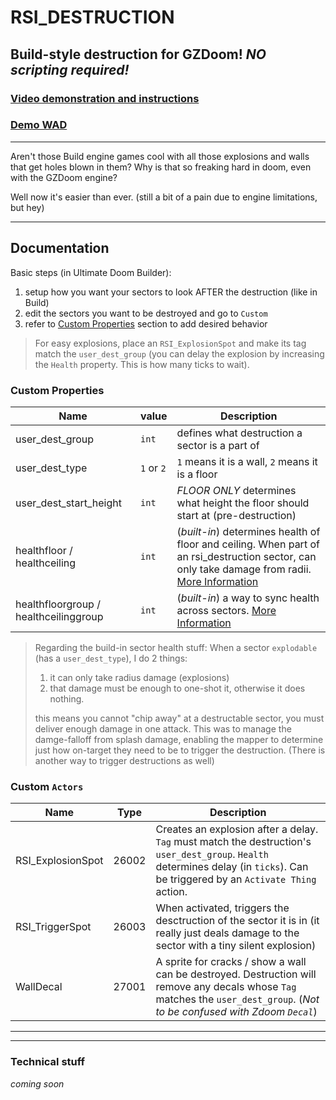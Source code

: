 # RSI_DESTRUCTION

## Build-style destruction for GZDoom! *NO scripting required!*
### [Video demonstration and instructions]()
### [Demo WAD]()
---

Aren't those Build engine games cool with all those explosions and walls that get holes blown in them?
Why is that so freaking hard in doom, even with the GZDoom engine?

Well now it's easier than ever. (still a bit of a pain due to engine limitations, but hey)

---
## **Documentation**

Basic steps (in Ultimate Doom Builder):
1. setup how you want your sectors to look AFTER the destruction (like in Build)
2. edit the sectors you want to be destroyed and go to `Custom`
3. refer to [Custom Properties](#custom-properties) section to add desired behavior

> For easy explosions, place an `RSI_ExplosionSpot` and make its tag match the `user_dest_group` (you can delay the explosion by increasing the `Health` property. This is how many ticks to wait).


### Custom Properties

| Name | value | Description |
| ----- | ----- | ----- |
| user_dest_group | `int` | defines what destruction a sector is a part of |
| user_dest_type | `1` or `2` | `1` means it is a wall, `2` means it is a floor
| user_dest_start_height | `int` | *FLOOR ONLY* determines what height the floor should start at (pre-destruction)
| healthfloor / healthceiling | `int` | (*built-in*) determines health of floor and ceiling. When part of an rsi_destruction sector, can only take damage from radii. [More Information](https://forum.zdoom.org/viewtopic.php?f=59&t=62420)
| healthfloorgroup / healthceilinggroup | `int` | (*built-in*) a way to sync health across sectors. [More Information](https://forum.zdoom.org/viewtopic.php?f=59&t=62420)


> Regarding the build-in sector health stuff: When a sector `explodable` (has a `user_dest_type`), I do 2 things:
> 
> 1. it can only take radius damage (explosions)
> 2. that damage must be enough to one-shot it, otherwise it does nothing.
> 
> this means you cannot "chip away" at a destructable sector, you must deliver enough damage in one attack. This was to manage the damge-falloff from splash damage, enabling the mapper to determine just how on-target they need to be to trigger the destruction. (There is another way to trigger destructions as well)


### Custom `Actors`
| Name | Type | Description |
| ----- | ----- | ----- |
| RSI_ExplosionSpot | 26002 | Creates an explosion after a delay. `Tag` must match the destruction's `user_dest_group`. `Health` determines delay (in `ticks`). Can be triggered by an `Activate Thing` action.
| RSI_TriggerSpot | 26003 | When activated, triggers the desctruction of the sector it is in (it really just deals damage to the sector with a tiny silent explosion) |
| WallDecal | 27001 | A sprite for cracks / show a wall can be destroyed. Destruction will remove any decals whose `Tag` matches the `user_dest_group`. (*Not to be confused with Zdoom `Decal`*)


---
---
### Technical stuff
*coming soon*